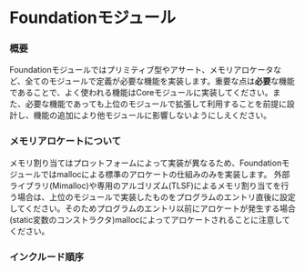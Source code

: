 Foundationモジュール
====================

### 概要
Foundationモジュールではプリミティブ型やアサート、メモリアロケータなど、全てのモジュールで定義が必要な機能を実装します。重要な点は**必要**な機能であることで、よく使われる機能はCoreモジュールに実装してください。また、必要な機能であっても上位のモジュールで拡張して利用することを前提に設計し、機能の追加により他モジュールに影響しないようにしえください。
### メモリアロケートについて
メモリ割り当てはプロットフォームによって実装が異なるため、Foundationモジュールではmallocによる標準のアロケートの仕組みのみを実装します。
外部ライブラリ(Mimalloc)や専用のアルゴリズム(TLSF)によるメモリ割り当てを行う場合は、上位のモジュールで実装したものをプログラムのエントリ直後に設定してください。そのためプログラムのエントリ以前にアロケートが発生する場合(static変数のコンストラクタ)mallocによってアロケートされることに注意してください。

### インクルード順序
